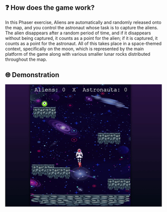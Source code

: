## ❓ How does the game work?

In this Phaser exercise, Aliens are automatically and randomly released onto the map, and you control the astronaut whose task is to capture the aliens. The alien disappears after a random period of time, and if it disappears without being captured, it counts as a point for the alien; if it is captured, it counts as a point for the astronaut. All of this takes place in a space-themed context, specifically on the moon, which is represented by the main platform of the game along with various smaller lunar rocks distributed throughout the map.

## 🌐 Demonstration

<p align="center">
    <img src="assets/demoReadMe.gif">
</p>